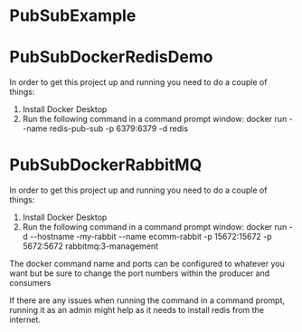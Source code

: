 # PubSubExample

# PubSubDockerRedisDemo
In order to get this project up and running you need to do a couple of things:
  1. Install Docker Desktop
  2. Run the following command in a command prompt window: 
        docker run --name redis-pub-sub -p 6379:6379 -d redis

# PubSubDockerRabbitMQ
In order to get this project up and running you need to do a couple of things:
  1. Install Docker Desktop
  2. Run the following command in a command prompt window:
        docker run -d --hostname -my-rabbit --name ecomm-rabbit -p 15672:15672 -p 5672:5672 rabbitmq:3-management

The docker command name and ports can be configured to whatever you want but be sure to change the port numbers within the producer and consumers

If there are any issues when running the command in a command prompt, running it as an admin might help as it needs to install redis from the internet.
